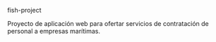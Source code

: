 fish-project

Proyecto de aplicación web para ofertar servicios de contratación de personal a empresas marítimas.

